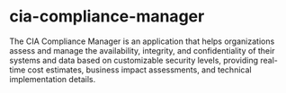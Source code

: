 # cia-compliance-manager
The CIA Compliance Manager is an application that helps organizations assess and manage the availability, integrity, and confidentiality of their systems and data based on customizable security levels, providing real-time cost estimates, business impact assessments, and technical implementation details.
